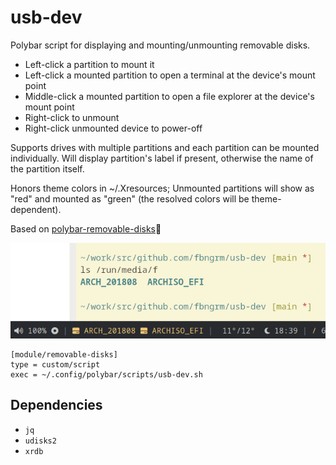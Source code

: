 # usb-dev
Polybar script for displaying and mounting/unmounting removable disks.

- Left-click a partition to mount it
- Left-click a mounted partition to open a terminal at the device's mount point
- Middle-click a mounted partition to open a file explorer at the device's mount point
- Right-click to unmount
- Right-click unmounted device to power-off

Supports drives with multiple partitions and each partition can be mounted individually. Will display partition's label if present, otherwise the name of the partition itself.

Honors theme colors in ~/.Xresources; Unmounted partitions will show as "red" and mounted as "green" (the resolved colors will be theme-dependent).

Based on [polybar-removable-disks](https://github.com/howey-aus/polybar-removable-disks/tree/master)

![polybar-removable-disks](screenshot.png)

```
[module/removable-disks]
type = custom/script
exec = ~/.config/polybar/scripts/usb-dev.sh
```

## Dependencies

* `jq`
* `udisks2`
* `xrdb`
